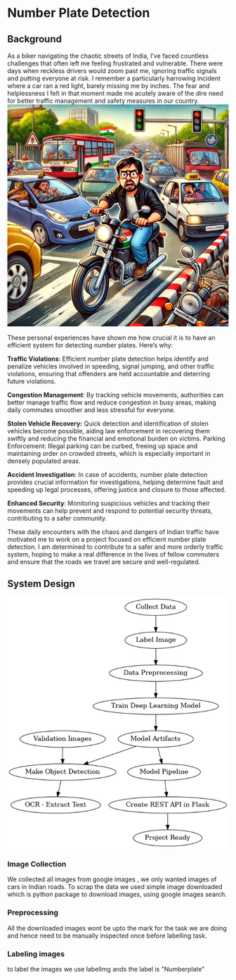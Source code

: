 # Number Plate Detection 
## Background
As a biker navigating the chaotic streets of India, I’ve faced countless challenges that often left me feeling frustrated and vulnerable. There were days when reckless drivers would zoom past me, ignoring traffic signals and putting everyone at risk. I remember a particularly harrowing incident where a car ran a red light, barely missing me by inches. The fear and helplessness I felt in that moment made me acutely aware of the dire need for better traffic management and safety measures in our country.
![Indian Biker Navigating Chaotic Streets](images/A_cartoonish_scene_depicting_an_Indian_biker_navig.jpg)

These personal experiences have shown me how crucial it is to have an efficient system for detecting number plates. Here’s why:

**Traffic Violations**:  Efficient number plate detection helps identify and penalize vehicles involved in speeding, signal jumping, and other traffic violations, ensuring that offenders are held accountable and deterring future violations.

**Congestion Management**: By tracking vehicle movements, authorities can better manage traffic flow and reduce congestion in busy areas, making daily commutes smoother and less stressful for everyone.

**Stolen Vehicle Recovery:** Quick detection and identification of stolen vehicles become possible, aiding law enforcement in recovering them swiftly and reducing the financial and emotional burden on victims.
Parking Enforcement: Illegal parking can be curbed, freeing up space and maintaining order on crowded streets, which is especially important in densely populated areas.

**Accident Investigation**: In case of accidents, number plate detection provides crucial information for investigations, helping determine fault and speeding up legal processes, offering justice and closure to those affected.

**Enhanced Security**: Monitoring suspicious vehicles and tracking their movements can help prevent and respond to potential security threats, contributing to a safer community.

These daily encounters with the chaos and dangers of Indian traffic have motivated me to work on a project focused on efficient number plate detection. I am determined to contribute to a safer and more orderly traffic system, hoping to make a real difference in the lives of fellow commuters and ensure that the roads we travel are secure and well-regulated.

## System Design 
![Indian Biker Navigating Chaotic Streets](images/flowchart.png)

### Image Collection 
We collected all images from google images , we only wanted images of cars in Indian roads. To scrap the data we used 
simple image downloaded which is python package to download images, using google images search.

### Preprocessing
All the downloaded images wont be upto the mark for the task we are doing and hence need to be manually inspected once before labelling task.
### Labeling images 
to label the images we use labelImg ands the label is  "Numberplate"
